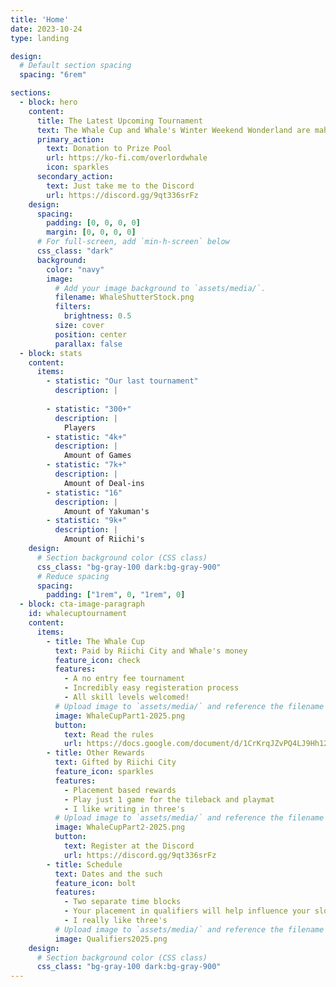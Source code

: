 ```yaml
---
title: 'Home'
date: 2023-10-24
type: landing

design:
  # Default section spacing
  spacing: "6rem"

sections:
  - block: hero
    content:
      title: The Latest Upcoming Tournament
      text: The Whale Cup and Whale's Winter Weekend Wonderland are mahjong tournaments to find the best tile slinger in an open format. All are welcome but only the strong and lucky will survive. Thankfully Riichi City sponsors us and helps contribute to the prize pool, which I am super grateful for since their API is grand.. and they don't threaten to ban me for using said API like some other clients.<br /> <br />Anyways! Feel free to donate to the next tournament prize pool or ignore this and simply register, but please read the rules.
      primary_action:
        text: Donation to Prize Pool
        url: https://ko-fi.com/overlordwhale 
        icon: sparkles
      secondary_action:
        text: Just take me to the Discord
        url: https://discord.gg/9qt336srFz
    design:
      spacing:
        padding: [0, 0, 0, 0]
        margin: [0, 0, 0, 0]
      # For full-screen, add `min-h-screen` below
      css_class: "dark"
      background:
        color: "navy"
        image:
          # Add your image background to `assets/media/`.
          filename: WhaleShutterStock.png
          filters:
            brightness: 0.5
          size: cover
          position: center
          parallax: false
  - block: stats
    content:
      items:
        - statistic: "Our last tournament"
          description: |
  
        - statistic: "300+"
          description: |
            Players
        - statistic: "4k+"
          description: |
            Amount of Games
        - statistic: "7k+"
          description: |
            Amount of Deal-ins
        - statistic: "16"
          description: |
            Amount of Yakuman's
        - statistic: "9k+"
          description: |
            Amount of Riichi's
    design:
      # Section background color (CSS class)
      css_class: "bg-gray-100 dark:bg-gray-900"
      # Reduce spacing
      spacing:
        padding: ["1rem", 0, "1rem", 0]
  - block: cta-image-paragraph
    id: whalecuptournament
    content:
      items:
        - title: The Whale Cup
          text: Paid by Riichi City and Whale's money
          feature_icon: check
          features:
            - A no entry fee tournament
            - Incredibly easy registeration process 
            - All skill levels welcomed!
          # Upload image to `assets/media/` and reference the filename here
          image: WhaleCupPart1-2025.png
          button:
            text: Read the rules
            url: https://docs.google.com/document/d/1CrKrqJZvPQ4LJ9Hh12LC82ITRG05qGz3F3r-pF_svvU/edit?usp=sharing
        - title: Other Rewards
          text: Gifted by Riichi City
          feature_icon: sparkles
          features:
            - Placement based rewards
            - Play just 1 game for the tileback and playmat
            - I like writing in three's
          # Upload image to `assets/media/` and reference the filename here
          image: WhaleCupPart2-2025.png
          button:
            text: Register at the Discord
            url: https://discord.gg/9qt336srFz
        - title: Schedule 
          text: Dates and the such
          feature_icon: bolt
          features:
            - Two separate time blocks
            - Your placement in qualifiers will help influence your slot
            - I really like three's
          # Upload image to `assets/media/` and reference the filename here
          image: Qualifiers2025.png
    design:
      # Section background color (CSS class)
      css_class: "bg-gray-100 dark:bg-gray-900"
---
```

